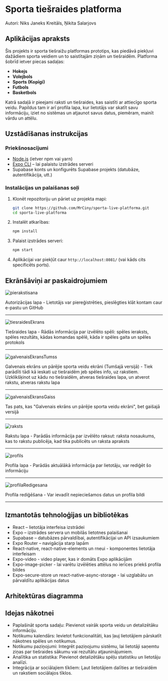 # Sporta tiešraides platforma
Autori: Niks Janeks Kreitāls, Ņikita Salarjovs

## Aplikācijas apraksts
Šis projekts ir sporta tiešraižu platformas prototips, kas piedāvā piekļuvi dažādiem sporta veidiem un to saistītajām ziņām un tiešraidēm. Platforma šobrīd ietver piecas sadaļas:
- **Hokejs**
- **Volejbols**
- **Sports (Kopīgi)**
- **Futbols**
- **Basketbols**

Katrā sadaļā ir pieejami raksti un tiešraides, kas saistīti ar attiecīgo sporta veidu. Papildus tam ir arī profila lapa, kur lietotājs var skatīt savu informāciju, iziet no sistēmas un atjaunot savus datus, piemēram, mainīt vārdu un attēlu.

## Uzstādīšanas instrukcijas
### Priekšnosacījumi
- [Node.js](https://nodejs.org/) (ietver npm vai yarn)
- [Expo CLI](https://docs.expo.dev/get-started/installation/) – lai palaistu izstrādes serveri
- Supabase konts un konfigurēts Supabase projekts (datubāze, autentifikācija, utt.)

### Instalācijas un palaišanas soļi
1. Klonēt repozitoriju un pāriet uz projekta mapi:
   ```sh
   git clone https://github.com/MrCiny/sporta-live-platforma.git
   cd sporta-live-platforma
   ```
2. Instalēt atkarības:
   ```sh
   npm install
   ```
3. Palaist izstrādes serveri:
   ```sh
   npm start
   ```
4. Aplikācijai var piekļūt caur `http://localhost:8081/` (vai kāds cits specificēts ports).

## Ekrānšāviņi ar paskaidrojumiem
![pierakstisana](https://github.com/user-attachments/assets/dc6ee979-c94e-41c0-ac45-7cc5d66f89f7)

Autorizācijas lapa - Lietotājs var piereģistrēties, pieslēgties klāt kontam caur e-pastu un GitHub
***
![tiesraidesEkrans](https://github.com/user-attachments/assets/37249ff4-6b04-40d2-be4e-545de6cc400a)

Tiešraides lapa - Rādās informācija par izvēlēto spēli: spēles ieraksts, spēles rezultāts, kādas komandas spēlē, kāda ir spēles gaita un spēles protokols
***
![galvenaisEkransTumss](https://github.com/user-attachments/assets/b3f6ae39-07f6-4900-affa-f49544af7a20)

Galvenais ekrāns un pārējie sporta veidu ekrāni (Tumšajā versijā) - Tiek parādīti tādi kā ieskati uz tiešraidēm jeb spēles info, uz rakstiem. Uzklikšķinot uz kādu no tiešraidēm, atveras tiešraides lapa, un atverot rakstu, atveras rakstu lapa 
***
![galvenaisEkransGaiss](https://github.com/user-attachments/assets/9cff11f7-b7ed-41bc-b4cf-67af872a4263)

Tas pats, kas "Galvenais ekrāns un pārējie sporta veidu ekrāni", bet gaišajā versijā
***
![raksts](https://github.com/user-attachments/assets/06cb1b73-962e-448e-89df-0e1370eaf7e3)

Rakstu lapa - Parādās informācija par izvēlēto raksut: raksta nosaukums, kas to rakstu publicēja, kad tika publicēts un raksta apraksts 
***
![profils](https://github.com/user-attachments/assets/fcdf0fa9-9f91-411c-ba4c-5464c51efe34)

Profila lapa - Parādās aktuālākā informācija par lietotāju, var rediģēt šo informāciju
***
![profilaRedigesana](https://github.com/user-attachments/assets/f6f554b3-63c1-4142-bf72-ed480512f827)

Profila rediģēšana - Var ievadīt nepieciešamos datus un profila bildi
***
## Izmantotās tehnoloģijas un bibliotēkas
- React – lietotāja interfeisa izstrādei
- Expo – izstrādes servera un mobilās lietotnes palaišanai
- Supabase – datubāzes pārvaldībai, autentifikācijai un API izsaukumiem
- Expo Router – navigācija starp lapām
- React-native, react-native-elements un rneui - komponentes lietotāja interfeisam
- Expo-video - video player, kas ir domāts Expo aplikācijām
- Expo-image-picker - lai varētu izvēlēties attēlus no ierīces priekš profila bildes
- Expo-secure-store un react-native-async-storage - lai uzglabātu un pārvaldītu aplikācijas datus

## Arhitektūras diagramma

## Idejas nākotnei
- Paplašināt sporta sadaļu: Pievienot vairāk sporta veidu un detalizētāku informāciju.
- Notikumu kalendārs: Ievietot funkcionalitāti, kas ļauj lietotājiem pārskatīt nākotnes spēles un notikumus.
- Notikumu paziņojumi: Integrēt paziņojumu sistēmu, lai lietotāji saņemtu ziņas par tiešraides sākumu vai rezultātu atjauninājumiem.
- Analītika un statistika: Pievienot detalizētāku spēļu statistiku un lietotāju analīzi.
- Integrācija ar sociālajiem tīkliem: Ļaut lietotājiem dalīties ar tiešraidēm un rakstiem sociālajos tīklos.
